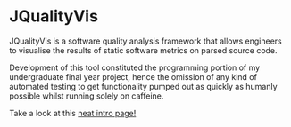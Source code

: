 JQualityVis
===========

JQualityVis is a software quality analysis framework that allows engineers to 
visualise the results of static software metrics on parsed source code.

Development of this tool constituted the programming portion of my undergraduate 
final year project, hence the omission of any kind of automated testing to get 
functionality pumped out as quickly as humanly possible whilst running solely 
on caffeine.

Take a look at this [neat intro page!](http://notatestuser.github.com/jqualityvis)
